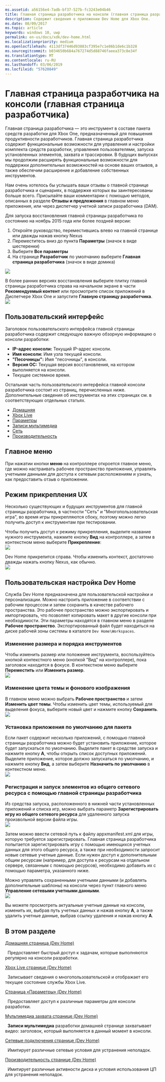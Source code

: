 ```yaml
---
ms.assetid: a56156e4-7adb-bf37-527b-fc3243e04b46
title: Главная страница разработчика на консоли (главная страница разработчика)
description: Содержит сведения о приложении Dev Home для Xbox One.
ms.date: 08/09/2017
ms.topic: article
keywords: windows 10, uwp
permalink: en-us/docs/xdk/dev-home.html
ms.localizationpriority: medium
ms.openlocfilehash: 4113df37446d93883cf395e7c1e86b1de6c1b328
ms.sourcegitcommit: b034650b684a767274d5d88746faeea373c8e34f
ms.translationtype: MT
ms.contentlocale: ru-RU
ms.lasthandoff: 03/06/2019
ms.locfileid: "57620849"
---
```

# <a name="developer-home-on-the-console-dev-home"></a>Главная страница разработчика на консоли (главная страница разработчика)
   
  
Главная страница разработчика — это инструмент в составе пакета средств разработки для Xbox One, предназначенный для повышения продуктивности разработчиков. Главная страница разработчика содержит функциональные возможности для управления и настройки комплекта средств разработки, управления пользователями, запуска установленных элементов, захвата и трассировки. В будущих выпусках мы продолжим расширять функциональные возможности для поддержки дополнительных возможностей на основе ваших отзывов, а также обеспечим расширение и добавление собственных инструментов.   
   
  
Нам очень хотелось бы услышать ваши отзывы о главной странице разработчика и сценариях, в поддержке которых вы заинтересованы больше всего. Присылайте ваши комментарии с помощью методов, описанных в разделе **Отзывы и предложения** в главном меню приложения, или через диспетчер учетной записи разработчика (DAM).   
   
  
Для запуска восстановления главной страницы разработчика по состоянию на ноябрь 2015 года или более поздней версии:  
 
   1. Откройте руководство, переместившись влево на главной странице или дважды нажав кнопку Nexus  
   1. Переместитесь вниз до пункта **Параметры** (значок в виде шестеренки)   
   1. Выберите **Все параметры**  
   1. На странице **Разработчик** по умолчанию выберите **Главная страница разработчика** (значок в виде домика)   

 ![](images/dev_home_icons.png)   
  
В более ранних версиях восстановления выберите плитку главной страницы разработчика справа на начальном экране в части **Рекомендуемый контент** или просмотрите список приложений в Диспетчере Xbox One и запустите **Главную страницу разработчика**.   
 ![](images/dev_home_1.png) 
<a id="ID4EBC"></a>

   

## <a name="user-interface"></a>Пользовательский интерфейс  
   
  
Заголовок пользовательского интерфейса главной страницы разработчика содержит следующую важную обзорную информацию о консоли разработки:   
 
   *  **IP-адрес консоли:** Текущий IP-адрес консоли.   
   *  **Имя консоли:** Имя узла текущей консоли.  
   *  **"Песочницы":** Имя "песочницы", в консоли.  
   *  **Версия ОС:** Текущая версия восстановления, на котором выполняется на консоли.
   *  Текущее системное время.   

   
  
Остальная часть пользовательского интерфейса главной консоли разработчика состоит из страниц, перечисленных ниже. Дополнительные сведения об инструментах на этих страницах см. в соответствующих отдельных статьях.   
 
   *  [Домашняя](devhome-home.md)  
   *  [Xbox Live](devhome-live.md)  
   *  [Параметры](devhome-settings.md)  
   *  [Записи мультимедиа](devhome-capture.md)  
   *  [Сеть](devhome-networking.md)  
   *  [Производительность](devhome-performance.md)  

  
<a id="ID4EKE"></a>

   

## <a name="main-menu"></a>Главное меню  
   
  
При нажатии кнопки **меню** на контроллере откроется главное меню, где можно настраивать рабочее пространство приложения, управлять учетными данными для доступа к сетевым расположениям и узнать, как предоставить отзыв о приложении.   
  
<a id="ID4EUE"></a>

   

## <a name="snap-mode-ux"></a>Режим прикрепления UX  
   
  
Несколько существующих и будущих инструментов для главной страницы разработчика, в частности "Сеть" и "Многопользовательская игра", во время игры прикрепляются сбоку, поэтому можно легко получить доступ к инструментам при тестировании.   
   
  
Чтобы получить доступ к режиму прикрепления, выделите название нужного инструмента, нажмите кнопку **Вид** на контроллере, а затем в контекстном меню выберите **Прикрепление**:  
 ![](images/dev_home_4.png)   
  
Dev Home прикрепится справа. Чтобы изменить контекст, достаточно дважды нажать кнопку Nexus, как обычно.  
 ![](images/dev_home_5.png)  
<a id="ID4EKF"></a>

   

## <a name="customizing-dev-home"></a>Пользовательская настройка Dev Home  
   
  
Служба Dev Home предназначена для пользовательской настройки и персонализации. Можно настроить приложение в соответствии с рабочим процессом и затем сохранить в качестве рабочего пространства. Это рабочее пространство можно экспортировать и импортировать, что позволяет копировать макет в другие консоли при необходимости. Эти параметры находятся в главном меню в разделе **Рабочее пространство**. Экспортированный файл будет находиться на диске рабочей зоны системы в каталоге `Dev Home\Workspaces`.   
 
<a id="ID4EVF"></a>

   

### <a name="resizing-and-reordering-tools"></a>Изменение размера и порядка инструментов  
   
  
Чтобы изменить размер или положение инструмента, воспользуйтесь кнопкой контекстного меню (кнопкой "Вид" на контроллере), пока заголовок находится в фокусе. В контекстном меню выберите **Переместить** или **Изменить размер**.   
 ![](images/dev_home_6.png)  
<a id="ID4EEG"></a>

   

### <a name="changing-theme-color-and-background-image"></a>Изменение цвета темы и фонового изображения  
   
  
В главном меню можно выбрать **Рабочее пространство** и затем **Изменить цвет темы**. Чтобы изменить цвет темы, используемый для выделения фокуса, выберите новый цвет и нажмите кнопку **Сохранить**.   
 ![](images/dev_home_7.png)  
<a id="ID4EVG"></a>

   

### <a name="setting-the-default-application-for-a-package"></a>Установка приложения по умолчанию для пакета  
   
  
Если пакет содержит несколько приложений, с помощью главной страницы разработчика можно будет установить приложение, которое будет запускаться по умолчанию. Выделите пакет в средстве запуска и нажмите кнопку **A**, чтобы открыть список доступных приложений. Выделите приложение, которое должно запускаться по умолчанию, и нажмите кнопку **Вид**, а затем выберите **Назначить по умолчанию** в контекстном меню.   
 ![](images/dev_home_setdefault.png)  
<a id="ID4EGH"></a>

   

### <a name="using-dev-home-to-register-and-launch-titles-from-a-network-share"></a>Регистрация и запуск элементов из общего сетевого ресурса с помощью главной страницы разработчика  
   
  
Из средства запуска, расположенного в нижней части установленных приложений и списка игр, можно выбрать параметр **Зарегистрировать игру из общего сетевого ресурса** для удаленного запуска произвольной версии файла игры.   
 ![](images/dev_home_8.png)   
  
Затем можно ввести сетевой путь к файлу appxmanifest.xml для игры, которую требуется зарегистрировать. Главная страница разработчика попытается зарегистрировать игру с помощью имеющихся учетных данных для этого общего ресурса, а также при необходимости запросит новые сетевые учетные данные. Если нужен доступ к дополнительным общим ресурсам (например, для доступа к ресурсам на отдельном сервере, связанным с помощью ресурсов), необходимо добавить их с помощью параметра, указанного ниже.   
   
  
Можно управлять сохраненными учетными данными (и добавлять дополнительные шаблоны) на консоли через пункт главного меню **Управление сетевыми учетными данными**.   
 ![](images/dev_home_9.png)   
  
Вы можете просмотреть актуальные учетные данные на консоли, изменить их, выбрав путь учетных данных и нажав кнопку **A**, а также удалить учетные данные, выбрав ссылку удаления и нажав кнопку **A**.   
   
<a id="ID4EGAAC"></a>

   

## <a name="in-this-section"></a>В этом разделе  
  
[Домашняя страница (Dev Home)](devhome-home.md)  


&nbsp;&nbsp;Предоставляет быстрый доступ к задачам, которые выполняются регулярно на консоли разработки. 
  
  
[Xbox Live странице (Dev Home)](devhome-live.md)  


&nbsp;&nbsp;Записывает сведения о многопользовательской и отображает его текущее состояние службы Xbox Live. 
  
  
[Страница «Параметры» (Dev Home)](devhome-settings.md)  


&nbsp;&nbsp;Предоставляет доступ к различные параметры для консоли разработки. 
  
  
[Мультимедиа захвата странице (Dev Home)](devhome-capture.md)  


&nbsp;&nbsp;**Записи мультимедиа** разработки домашней странице захватывает видео: заголовок, который выполняется в данный момент в консоли. 
  
  
[Сетевые подключения странице (Dev Home)](devhome-networking.md)  


&nbsp;&nbsp;Имитирует различные сетевые условия для устранения неполадок. 
  
  
[Производительность странице (Dev Home)](devhome-performance.md)  


&nbsp;&nbsp;Имитирует различные активности диска и условия использования ЦП для устранения неполадок. 
 